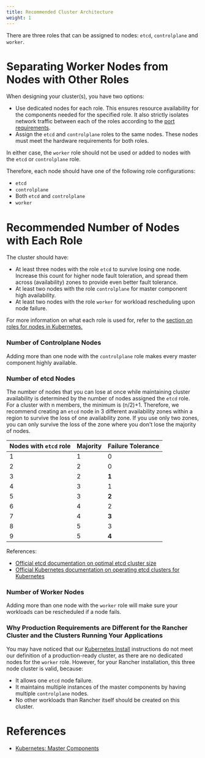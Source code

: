```yaml
---
title: Recommended Cluster Architecture
weight: 1
---
```


There are three roles that can be assigned to nodes: `etcd`, `controlplane` and `worker`. 

# Separating Worker Nodes from Nodes with Other Roles

When designing your cluster(s), you have two options:

* Use dedicated nodes for each role. This ensures resource availability for the components needed for the specified role. It also strictly isolates network traffic between each of the roles according to the [port requirements](https://rancher.com/docs/rancher/v2.6/en/cluster-provisioning/node-requirements/#networking-requirements). 
* Assign the `etcd` and `controlplane` roles to the same nodes. These nodes must meet the hardware requirements for both roles.

In either case, the `worker` role should not be used or added to nodes with the `etcd` or `controlplane` role.

Therefore, each node should have one of the following role configurations:

  * `etcd`
  * `controlplane`
  * Both `etcd` and `controlplane`
  * `worker`

# Recommended Number of Nodes with Each Role

The cluster should have:

- At least three nodes with the role `etcd` to survive losing one node. Increase this count for higher node fault toleration, and spread them across (availability) zones to provide even better fault tolerance.
- At least two nodes with the role `controlplane` for master component high availability.
- At least two nodes with the role `worker` for workload rescheduling upon node failure.

For more information on what each role is used for, refer to the [section on roles for nodes in Kubernetes.](https://rancher.com/docs/rancher/v2.6/en/cluster-provisioning/production/nodes-and-roles)


### Number of Controlplane Nodes

Adding more than one node with the `controlplane` role makes every master component highly available.

### Number of etcd Nodes

The number of nodes that you can lose at once while maintaining cluster availability is determined by the number of nodes assigned the `etcd` role. For a cluster with n members, the minimum is (n/2)+1. Therefore, we recommend creating an  `etcd` node in 3 different availability zones within a region to survive the loss of one availability zone. If you use only two zones, you can only survive the loss of the zone where you don't lose the majority of nodes.

| Nodes with `etcd` role | Majority   | Failure Tolerance |
|--------------|------------|-------------------|
| 1 | 1 | 0 |
| 2 | 2 | 0 |
| 3 | 2 | **1** |
| 4 | 3 | 1 |
| 5 | 3 | **2** |
| 6 | 4 | 2 |
| 7 | 4 | **3** |
| 8 | 5 | 3 |
| 9 | 5 | **4** |

References:

* [Official etcd documentation on optimal etcd cluster size](https://etcd.io/docs/v3.4.0/faq/#what-is-failure-tolerance)
* [Official Kubernetes documentation on operating etcd clusters for Kubernetes](https://kubernetes.io/docs/tasks/administer-cluster/configure-upgrade-etcd/)

### Number of Worker Nodes

Adding more than one node with the `worker` role will make sure your workloads can be rescheduled if a node fails.

### Why Production Requirements are Different for the Rancher Cluster and the Clusters Running Your Applications

You may have noticed that our [Kubernetes Install](https://rancher.com/docs/rancher/v2.6/en/installation/install-rancher-on-k8s/) instructions do not meet our definition of a production-ready cluster, as there are no dedicated nodes for the `worker` role. However, for your Rancher installation, this three node cluster is valid, because:

* It allows one `etcd` node failure.
* It maintains multiple instances of the master components by having multiple `controlplane` nodes.
* No other workloads than Rancher itself should be created on this cluster.

# References

* [Kubernetes: Master Components](https://kubernetes.io/docs/concepts/overview/components/#master-components)
